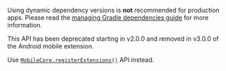 
<!-- InlineNestedAlert - Warning for dynamic dependency versions: Android Gradle -->
<Variant platform="android-gradle" componentClass="InlineNestedAlert" repeat="1"/>

<InlineNestedAlert variant="warning" header="false" iconPosition="left">

Using dynamic dependency versions is **not** recommended for production apps. Please read the [managing Gradle dependencies guide](../resources/manage-gradle-dependencies.md) for more information.

</InlineNestedAlert>

<!-- InlineNestedAlert - Warning for registerExtension removal in v3.0.0 of Android mobile SDKs -->
<Variant platform="android-register-extension" componentClass="InlineNestedAlert" repeat="1"/>

<InlineNestedAlert variant="warning" header="true" iconPosition="left">

This API has been deprecated starting in v2.0.0 and removed in v3.0.0 of the Android mobile extension.

Use [`MobileCore.registerExtensions()`](../../home/base/mobile-core/api-reference.md#registerextensions) API instead.

</InlineNestedAlert>
